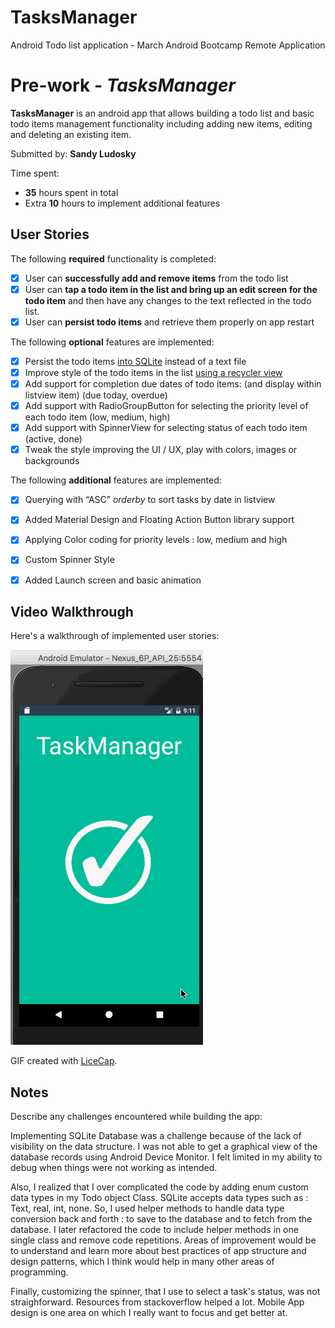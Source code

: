 # TasksManager
 Android Todo list application - March Android Bootcamp Remote Application 
 
 # Pre-work - *TasksManager*

**TasksManager** is an android app that allows building a todo list and basic todo items management functionality including adding new items, editing and deleting an existing item.

Submitted by: **Sandy Ludosky**

Time spent: 
+ **35** hours spent in total
+ Extra **10** hours to implement additional features

## User Stories

The following **required** functionality is completed:

* [x] User can **successfully add and remove items** from the todo list
* [x] User can **tap a todo item in the list and bring up an edit screen for the todo item** and then have any changes to the text reflected in the todo list.
* [x] User can **persist todo items** and retrieve them properly on app restart

The following **optional** features are implemented:

* [x] Persist the todo items [into SQLite](http://guides.codepath.com/android/Persisting-Data-to-the-Device#sqlite) instead of a text file
* [x] Improve style of the todo items in the list [using a recycler view](https://guides.codepath.com/android/using-the-recyclerview)
* [x] Add support for completion due dates of todo items:  (and display within listview item) (due today, overdue)
* [x] Add support with RadioGroupButton for selecting the priority level of each todo item (low, medium, high)
* [x] Add support with SpinnerView for selecting status of each todo item (active, done)
* [x] Tweak the style improving the UI / UX, play with colors, images or backgrounds

The following **additional** features are implemented:

* [x] Querying with “ASC” *orderby* to sort tasks by date in listview
* [x] Added Material Design and Floating Action Button library support
* [x] Applying Color coding for priority levels : low, medium and high
* [x] Custom Spinner Style
* [x] Added Launch screen and basic animation


## Video Walkthrough 

Here's a walkthrough of implemented user stories:

<img src='taskManager.gif' title='Video Walkthrough' width='' alt='Video Walkthrough' />

GIF created with [LiceCap](http://www.cockos.com/licecap/).

## Notes

Describe any challenges encountered while building the app:

Implementing SQLite Database was a challenge because of the lack of visibility on the data structure. I was not able to get a graphical view of the database records using Android Device Monitor. I felt limited in my ability to debug when things were not working as intended.

Also, I realized that I over complicated the code by adding enum custom data types in my Todo object Class. SQLite accepts data types such as : Text, real, int, none. So, I used helper methods to handle data type conversion back and forth : to save to the database and to fetch from the database. I later refactored the code to include helper methods in one single class and remove code repetitions.
Areas of improvement would be to understand and learn more about best practices of app structure and design patterns, which I think would help in many other areas of programming.

Finally, customizing the spinner, that I use to select a task's status, was not straighforward. Resources from stackoverflow helped a lot. Mobile App design is one area on which I really want to focus and get better at.

